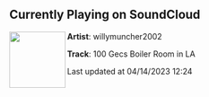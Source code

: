 ## Currently Playing on SoundCloud

[<img align="left" width="100" src="https://i1.sndcdn.com/artworks-ZbqyHk2fD72r8mpo-n0BnOw-t500x500.jpg">](https://soundcloud.com/willymuncher2k2/100-gecs-boiler-room-in-la)

**Artist**: willymuncher2002 

**Track**: 100 Gecs Boiler Room in LA

Last updated at 04/14/2023 12:24
